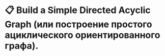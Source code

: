 # 📋 Build a Simple Directed Acyclic Graph (или построение простого ациклического ориентированного графа).
